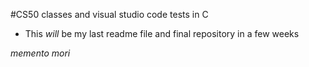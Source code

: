 #CS50 classes and visual studio code tests in C 

 - This *will* be my last readme file and final repository in a few weeks

 _memento mori_
